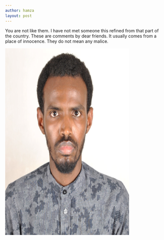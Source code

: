 ```yaml
---
author: hamza
layout: post
---
```

You are not like them.
I have not met someone this refined from that part of the country.
These are comments by dear friends.
It usually comes from a place of innocence.
They do not mean any malice.

<img src="/assets/images/4b6.png">
